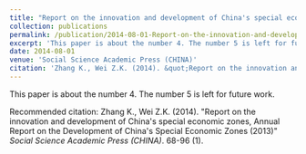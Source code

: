 ```yaml
---
title: "Report on the innovation and development of China's special economic zones, Annual Report on the Development of China's Special Economic Zones (2013)"
collection: publications
permalink: /publication/2014-08-01-Report-on-the-innovation-and-development-of-China-s-special-economic-zones-Annual-Report-on-the-Development-of-China-s-Special-Economic-Zones-(2013)
excerpt: 'This paper is about the number 4. The number 5 is left for future work.'
date: 2014-08-01
venue: 'Social Science Academic Press (CHINA)'
citation: 'Zhang K., Wei Z.K. (2014). &quot;Report on the innovation and development of China&apos;s special economic zones, Annual Report on the Development of China&apos;s Special Economic Zones (2013)&quot; <i> Social Science Academic Press (CHINA)</i>. 68-96 (1).'
---
```

This paper is about the number 4. The number 5 is left for future work.

Recommended citation: Zhang K., Wei Z.K. (2014). "Report on the innovation and development of China's special economic zones, Annual Report on the Development of China's Special Economic Zones (2013)" <i> Social Science Academic Press (CHINA)</i>. 68-96 (1).